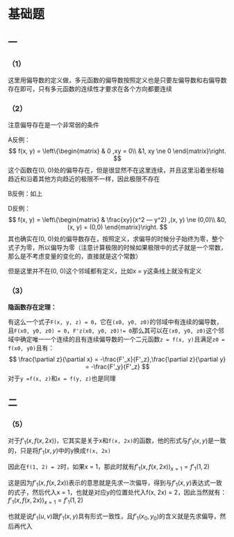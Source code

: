 # 基础题

## 一

### （1）

这里用偏导数的定义做，多元函数的偏导数按照定义也是只要左偏导数和右偏导数存在即可，只有多元函数的连续性才要求在各个方向都要连续

### （2）

注意偏导存在是一个非常弱的条件

A反例：
$$
f(x, y) = \left\{\begin{matrix}
  & 0 ,xy = 0\\
  &1, xy \ne 0 
\end{matrix}\right.
$$
这个函数在(0, 0)处的偏导存在，但是很显然不在这里连续，并且这里沿着坐标轴趋近和沿着其他方向趋近的极限不一样，因此极限不存在

B反例：如上

D反例：
$$
f(x, y) = \left\{\begin{matrix}
  & \frac{xy}{x^2 — y^2} ,(x, y) \ne (0,0)\\
  &0,  (x, y) =   (0,0)
\end{matrix}\right.
$$
其也确实在(0, 0)处的偏导数存在，按照定义，求偏导的时候分子始终为零，整个式子为零，所以偏导为零（注意计算极限的时候如果极限中的式子就是一个常数，那么是不考虑变量的变化的，直接就是这个常数）

但是这里并不在(0, 0)这个邻域都有定义，比如x = y这条线上就没有定义

### （3）

**隐函数存在定理：**

有这么一个式子`F(x, y, z) = 0`，它在`(x0, y0, z0)`的邻域中有连续的偏导数，且`F(x0, y0, z0) = 0`，`F'z(x0, y0, z0)!= 0`那么其可以在`(x0, y0, z0)`这个邻域中确定唯一一个连续的且有连续偏导数的一个二元函数`z = f(x, y)`且满足`z0 = f(x0, y0)`且有：
$$
\frac{\partial z}{\partial x} = -\frac{F'_x}{F'_z},\frac{\partial z}{\partial y} = -\frac{F'_y}{F'_z}
$$
对于`y =f(x, z)`和`x = f(y, z)`也是同理	

## 二

### （5）

对于$f’_1(x, f(x, 2x))$，它其实是关于x和`f(x, 2x)`的函数，他的形式与$f’_1(x, y)$是一致的，只是将$f’_1(x, y)$中的y换成`f(x, 2x)`

因此在`f(1, 2) = 2`时，如果x = 1，那此时就有$f’_1(x, f(x, 2x))_{x = 1} = f’_1(1, 2)$

这是因为$f’_1(x, f(x, 2x))$表示的意思就是先求一次偏导，得到与$f’_1(x, y)$表达式一致的式子，然后代入x = 1，也就是对应y的位置处代入f(x, 2x) = 2，因此当然就有：$f’_1(x, f(x, 2x))_{x = 1} = f’_1(1, 2)$

也就是说$f’_1(u, v)$跟$f'_1(x, y)$具有形式一致性，且$f’_1(x_0, y_0)$的含义就是先求偏导，然后再代入